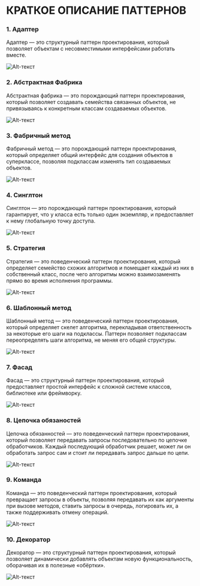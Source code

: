 # КРАТКОЕ ОПИСАНИЕ ПАТТЕРНОВ

### 1. Адаптер

Адаптер — это структурный паттерн проектирования, который позволяет объектам с несовместимыми интерфейсами работать вместе.

![Alt-текст](https://refactoring.guru/images/patterns/diagrams/adapter/structure-class-adapter.png "Адаптер")

### 2. Абстрактная Фабрика

Абстрактная фабрика — это порождающий паттерн проектирования, который позволяет создавать семейства связанных объектов, не привязываясь к конкретным классам создаваемых объектов.

![Alt-текст](https://refactoring.guru/images/patterns/diagrams/abstract-factory/structure.png "Абстрактная фабрика")

### 3. Фабричный метод

Фабричный метод — это порождающий паттерн проектирования, который определяет общий интерфейс для создания объектов в суперклассе, позволяя подклассам изменять тип создаваемых объектов.

![Alt-текст](https://refactoring.guru/images/patterns/diagrams/factory-method/structure.png "Фабричный метод")

### 4. Синглтон

Синглтон — это порождающий паттерн проектирования, который гарантирует, что у класса есть только один экземпляр, и предоставляет к нему глобальную точку доступа.

![Alt-текст](https://refactoring.guru/images/patterns/diagrams/singleton/structure-ru.png "Синглтон")

### 5. Стратегия

Стратегия — это поведенческий паттерн проектирования, который определяет семейство схожих алгоритмов и помещает каждый из них в собственный класс, после чего алгоритмы можно взаимозаменять прямо во время исполнения программы.

![Alt-текст](https://refactoring.guru/images/patterns/diagrams/strategy/structure.png "Стратегия")

### 6. Шаблонный метод

Шаблонный метод — это поведенческий паттерн проектирования, который определяет скелет алгоритма, перекладывая ответственность за некоторые его шаги на подклассы. Паттерн позволяет подклассам переопределять шаги алгоритма, не меняя его общей структуры.

![Alt-текст](https://refactoring.guru/images/patterns/diagrams/template-method/structure.png "Шаблонный метод")

### 7. Фасад

Фасад — это структурный паттерн проектирования, который предоставляет простой интерфейс к сложной системе классов, библиотеке или фреймворку.

![Alt-текст](https://refactoring.guru/images/patterns/diagrams/facade/structure.png "Фасад")

### 8. Цепочка обязаностей

Цепочка обязанностей — это поведенческий паттерн проектирования, который позволяет передавать запросы последовательно по цепочке обработчиков. Каждый последующий обработчик решает, может ли он обработать запрос сам и стоит ли передавать запрос дальше по цепи.

![Alt-текст](https://refactoring.guru/images/patterns/diagrams/chain-of-responsibility/structure.png "Цепочка обязаностей")

### 9. Команда

Команда — это поведенческий паттерн проектирования, который превращает запросы в объекты, позволяя передавать их как аргументы при вызове методов, ставить запросы в очередь, логировать их, а также поддерживать отмену операций.

![Alt-текст](https://refactoring.guru/images/patterns/diagrams/command/structure.png "Команда")

### 10. Декоратор

Декоратор — это структурный паттерн проектирования, который позволяет динамически добавлять объектам новую функциональность, оборачивая их в полезные «обёртки».

![Alt-текст](https://refactoring.guru/images/patterns/diagrams/decorator/structure.png "Декоратор")
